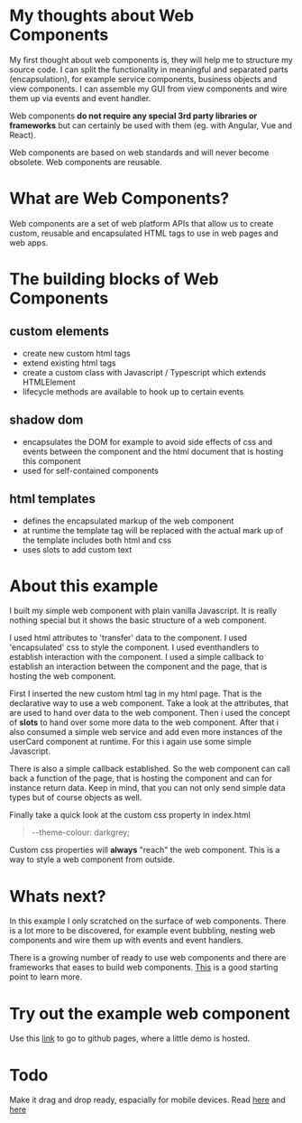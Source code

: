 # My thoughts about Web Components
My first thought about web components is, they will help me to structure my source code. I can split the functionality in meaningful and separated parts (encapsulation), for example service components, business objects and view components. I can assemble my GUI from view components and wire them up via events and event handler. 

Web components **do not require any special 3rd party libraries or frameworks** but can certainly be used with them (eg. with Angular, Vue and React). 

Web components are based on web standards and will never become obsolete. Web components are reusable.

# What are Web Components?
Web components are a set of web platform APIs that allow us to create custom, reusable and encapsulated HTML tags to use in web pages and web apps.

# The building blocks of Web Components
## custom elements
* create new custom html tags
* extend existing html tags
* create a custom class with Javascript / Typescript which extends HTMLElement
* lifecycle methods are available to hook up to certain events
## shadow dom
* encapsulates the DOM for example to avoid side effects of css and events between the component and the html document that is hosting this component
* used for self-contained components
## html templates
* defines the encapsulated markup of the web component
* at runtime the template tag will be replaced with the actual mark up of the template
includes both html and css 
* uses slots to add custom text

# About this example
I built my simple web component with plain vanilla Javascript. It is really nothing special but it shows the basic structure of a web component.

I used html attributes to 'transfer' data to the component. I used 'encapsulated' css to style the component. I used eventhandlers to establish interaction with the component. I used a simple callback to establish an interaction between the component and the page, that is hosting the web component.

First I inserted the new custom html tag in my html page. That is the declarative way to use a web component. Take a look at the attributes, that are used to hand over data to the web component. Then i used the concept of **slots** to hand over some more data to the web component. After that i also consumed a simple web service and add even more instances of the userCard component at runtime. For this i again use some simple Javascript.

There is also a simple callback established. So the web component can call back a function of the page, that is hosting the component and can for instance return data. Keep in mind, that you can not only send simple data types but of course objects as well.  

Finally take a quick look at the custom css property in index.html 

>--theme-colour: darkgrey;

Custom css properties will **always** "reach" the web component. This is a way to style a web component from outside.

# Whats next?
In this example I only scratched on the surface of web components. There is a lot more to be discovered, for example event bubbling, nesting web components and wire them up with events and event handlers. 

There is a growing number of ready to use web components and there are frameworks that eases to build web components. [This](https://www.polymer-project.org/) is a good starting point to learn more.

# Try out the example web component
Use this [link](https://s01042.github.io/SimpleWebComponent/) to go to github pages, where a little demo is hosted.

# Todo

Make it drag and drop ready, espacially for mobile devices. Read [here](https://justinribeiro.com/chronicle/2020/07/14/handling-web-components-and-drag-and-drop-with-event.composedpath/) and [here](https://web.dev/drag-and-drop/)